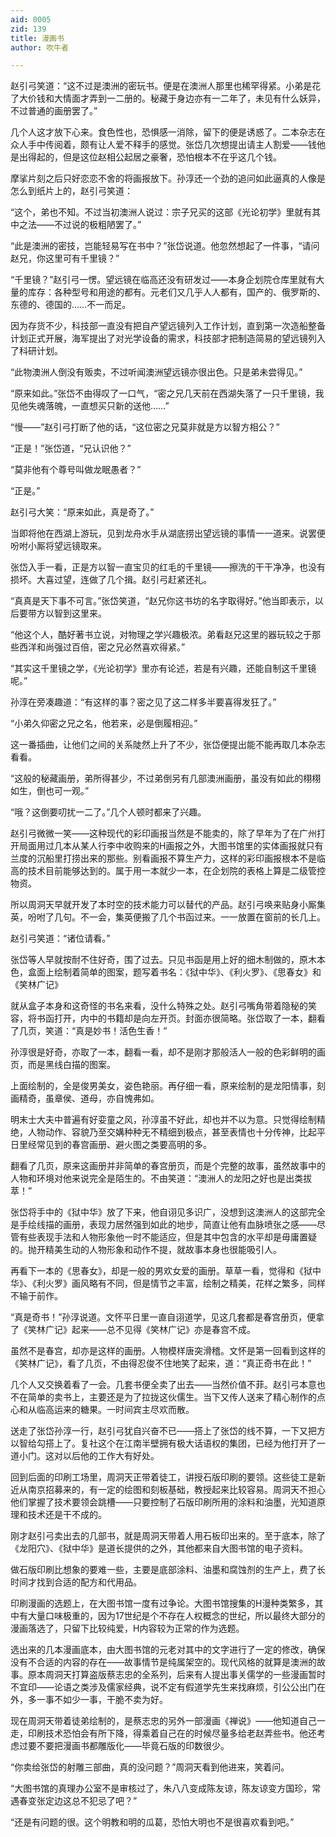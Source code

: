 ```yaml
---
aid: 0005
zid: 139
title: 漫画书
author: 吹牛者

---
```




  赵引弓笑道：“这不过是澳洲的密玩书。便是在澳洲人那里也稀罕得紧。小弟是花了大价钱和大情面才弄到一二册的。秘藏于身边亦有一二年了，未见有什么妖异，不过普通的画册罢了。”

  几个人这才放下心来。食色性也，恐惧感一消除，留下的便是诱惑了。二本杂志在众人手中传阅着，颇有让人爱不释手的感觉。张岱几次想提出请主人割爱——钱他是出得起的，但是这位赵相公起居之豪奢，恐怕根本不在乎这几个钱。

  摩挲片刻之后只好恋恋不舍的将画报放下。孙淳还一个劲的追问如此逼真的人像是怎么到纸片上的，赵引弓笑道：

  “这个，弟也不知。不过当初澳洲人说过：宗子兄买的这部《光论初学》里就有其中之法——不过说的极粗陋罢了。”

  “此是澳洲的密技，岂能轻易写在书中？”张岱说道。他忽然想起了一件事，“请问赵兄，你这里可有千里镜？”

  “千里镜？”赵引弓一愣。望远镜在临高还没有研发过——本身企划院仓库里就有大量的库存：各种型号和用途的都有。元老们又几乎人人都有，国产的、俄罗斯的、东德的、德国的……不一而足。

  因为存货不少，科技部一直没有把自产望远镜列入工作计划，直到第一次造船整备计划正式开展，海军提出了对光学设备的需求，科技部才把制造简易的望远镜列入了科研计划。

  “此物澳洲人倒没有贩卖，不过听闻澳洲望远镜亦很出色。只是弟未尝得见。”

  “原来如此。”张岱不由得叹了一口气，“密之兄几天前在西湖失落了一只千里镜，我见他失魂落魄，一直想买只新的送他……”

  “慢——”赵引弓打断了他的话，“这位密之兄莫非就是方以智方相公？”

  “正是！”张岱道，“兄认识他？”

  “莫非他有个尊号叫做龙眠愚者？”

  “正是。”

  赵引弓大笑：“原来如此，真是奇了。”

  当即将他在西湖上游玩，见到龙舟水手从湖底捞出望远镜的事情一一道来。说罢便吩咐小厮将望远镜取来。

  张岱入手一看，正是方以智一直宝贝的红毛的千里镜——擦洗的干干净净，也没有损坏。大喜过望，连做了几个揖。赵引弓赶紧还礼。

  “真真是天下事不可言。”张岱笑道，“赵兄你这书坊的名字取得好。”他当即表示，以后要带方以智到这里来。

  “他这个人，酷好著书立说，对物理之学兴趣极浓。弟看赵兄这里的器玩较之于那些西洋和尚强过百倍，密之兄必然喜欢得紧。”

  “其实这千里镜之学，《光论初学》里亦有论述，若是有兴趣，还能自制这千里镜呢。”

  孙淳在旁凑趣道：“有这样的事？密之见了这二样多半要喜得发狂了。”

  “小弟久仰密之兄之名，他若来，必是倒履相迎。”

  这一番插曲，让他们之间的关系陡然上升了不少，张岱便提出能不能再取几本杂志看看。

  “这般的秘藏画册，弟所得甚少，不过弟倒另有几部澳洲画册，虽没有如此的栩栩如生，倒也可一观。”

  “哦？这倒要叨扰一二了。”几个人顿时都来了兴趣。

  赵引弓微微一笑——这种现代的彩印画报当然是不能卖的，除了早年为了在广州打开局面用过几本从某人行李中收购来的H画报之外，大图书馆里的实体画报就只有兰度的沉船里打捞出来的那些。别看画报不算生产力，这样的彩印画报根本不是临高的技术目前能够达到的。属于用一本就少一本，在企划院的表格上算是二级管控物资。

  所以周洞天早就开发了本时空的技术能力可以替代的产品。赵引弓唤来贴身小厮集英，吩咐了几句。不一会，集英便搬了几个书函过来。一一放置在窗前的长几上。

  赵引弓笑道：“诸位请看。”

  张岱等人早就按耐不住好奇，围了过去。只见书函是用上好的细木制做的，原木本色，盒面上绘制着简单的图案，题写着书名：《狱中华》、《利火罗》、《思春女》和《笑林广记》

  就从盒子本身和这奇怪的书名来看，没什么特殊之处。赵引弓嘴角带着隐秘的笑容，将书函打开，内中的书籍却是向左开页。封面亦很简略。张岱取了一本，翻看了几页，笑道：“真是妙书！活色生香！”

  孙淳很是好奇，亦取了一本，翻看一看，却不是刚才那般活人一般的色彩鲜明的画页，而是黑线白描的图案。

  上面绘制的，全是俊男美女，姿色艳丽。再仔细一看，原来绘制的是龙阳情事，刻画精奇，虽章侯、道母，亦自愧弗如。

  明末士大夫中普遍有好娈童之风，孙淳虽不好此，却也并不以为意。只觉得绘制精绝，人物动作、容貌乃至交媾种种无不精细到极点，甚至表情也十分传神，比起平日里经常见到的春宫画册、避火图之类要高明的多。

  翻看了几页，原来这画册并非简单的春宫册页，而是个完整的故事，虽然故事中的人物和环境对他来说完全是陌生的。不由笑道：“澳洲人的龙阳之好也是出类拔萃！”

  张岱将手中的《狱中华》放了下来，他自诩见多识广，没想到这澳洲人的这部完全是手绘线描的画册，表现力居然强到如此的地步，简直让他有血脉喷张之感——尽管有些表现手法和人物形象他一时不能适应，但是其中包含的水平却是毋庸置疑的。抛开精美生动的人物形象和动作不提，就故事本身也很能吸引人。

  再看下一本的《思春女》，却是一般的男欢女爱的画册。草草一看，觉得和《狱中华》、《利火罗》画风略有不同，但是情节之丰富，绘制之精美，花样之繁多，同样不输于前作。

  “真是奇书！”孙淳说道。文怀平日里一直自诩道学，见这几套都是春宫册页，便拿了《笑林广记》起来——总不见得《笑林广记》亦是春宫不成。

  虽然不是春宫，却亦是这样的画册。人物模样唐突滑稽。文怀是第一回看到这样的《笑林广记》，看了几页，不由得忍俊不住地笑了起来，道：“真正奇书在此！”

  几个人又交换着看了一会。几套书便全卖了出去——当然价值不菲。赵引弓本意也不在简单的卖书上，主要还是为了拉拢这伙儒生。当下又传人送来了精心制作的点心和从临高运来的糖果。一时间宾主尽欢而散。

  送走了张岱孙淳一行，赵引弓犹自兴奋不已——搭上了张岱的线不算，一下又把方以智给勾搭上了。复社这个在江南半壁拥有极大话语权的集团，已经为他打开了一道小门。这对以后他的工作大有好处。

  回到后面的印刷工场里，周洞天正带着徒工，讲授石版印刷的要领。这些徒工是新近从南京招募来的，有一定的绘图和刻板基础，教授起来比较容易。周洞天不担心他们掌握了技术要领会跳槽——只要控制了石版印刷所用的涂料和油墨，光知道原理和技术还是干不成的。

  刚才赵引弓卖出去的几部书，就是周洞天带着人用石板印出来的。至于底本，除了《龙阳穴》、《狱中华》是道长提供的之外，其他都来自大图书馆的电子资料。

  做石版印刷比想象的要难一些，主要是底部涂料、油墨和腐蚀剂的生产上，费了长时间才找到合适的配方和代用品。

  印刷漫画的选题上，在大图书馆一度有过争论。大图书馆搜集的H漫种类繁多，其中有大量口味极重的，因为17世纪是个不存在人权概念的世纪，所以最终大部分的漫画落选了，只留下比较纯爱，H内容较为正常的作为选题。

  选出来的几本漫画底本，由大图书馆的元老对其中的文字进行了一定的修改，确保没有不合适的内容的存在——故事情节是纯属架空的。现代风格的就算是澳洲的故事。原本周洞天打算盗版蔡志忠的全系列，后来有人提出事关儒学的一些漫画暂时不宜印——论语之类涉及儒家经典，说不定有假道学先生来找麻烦，引公公出门在外，多一事不如少一事，干脆不卖为好。

  现在周洞天带着徒弟绘制的，是蔡志忠的另外一部漫画《禅说》——他知道自己一走，印刷技术恐怕会有所下降，得乘着自己在的时候尽量多给老赵弄些书。他还考虑过要不要把漫画书都雕版化——毕竟石版的印数很少。

  “你卖给张岱的射雕三部曲，真的没问题？”周洞天看到他进来，笑着问。

  “大图书馆的真理办公室不是审核过了，朱八八变成陈友谅，陈友谅变方国珍，常遇春变张定边这总不犯忌了吧？”

  “还是有问题的很。这个明教和明的瓜葛，恐怕大明也不是很喜欢看到吧。”



